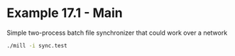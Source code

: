 # Example 17.1 - Main
Simple two-process batch file synchronizer that could work over a network

```bash
./mill -i sync.test
```
